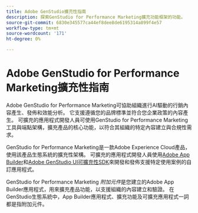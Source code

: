 ```yaml
---
title: Adobe GenStudio擴充性指南
description: 探索GenStudio for Performance Marketing擴充功能框架的功能。
source-git-commit: 6830e345577ca44ef8dee8de6195314a899f4e57
workflow-type: tm+mt
source-wordcount: '171'
ht-degree: 0%

---
```


# Adobe GenStudio for Performance Marketing擴充性指南

Adobe GenStudio for Performance Marketing可協助組織進行AI驅動的行銷內容產生、發佈和效能分析。 它支援遵循您的品牌標準並符合您企業政策的內容產生。 可擴充的應用程式開發人員可使用GenStudio for Performance Marketing工具與端點架構，擴充產品的核心功能，以符合其組織的特定內容建立與合規性需求。

GenStudio for Performance Marketing是一款Adobe Experience Cloud產品，使用該產品生態系統的擴充性架構。 可擴充的應用程式開發人員使用[Adobe App Builder](https://developer.adobe.com/app-builder/)和[Adobe GenStudio UI可擴充性SDK](https://github.com/adobe/genstudio-uix-sdk)來開發和發佈支援特定使用案例的自訂應用程式。

GenStudio for Performance Marketing _附加元件_&#x200B;是您建立的Adobe App Builder應用程式，用來擴充產品功能，以支援組織的內容建立和驗證。 在GenStudio生態系統中，App Builder應用程式、擴充功能及可擴充應用程式一詞都是指附加元件。
